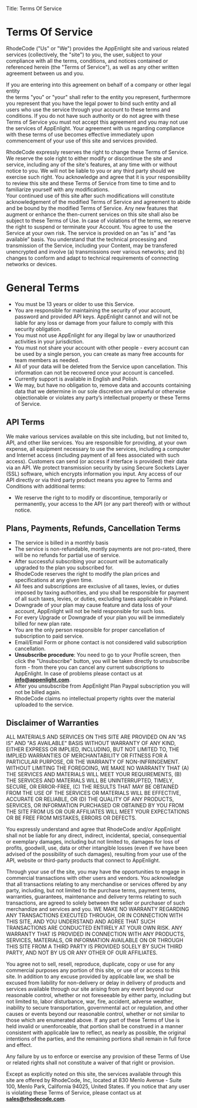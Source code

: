 Title: Terms Of Service

# Terms Of Service


RhodeCode ("Us" or "We") provides the AppEnlight site and various related services (collectively, the "site") to you,
the user, subject to your compliance with all the terms, conditions, and notices contained or referenced herein (the "Terms of Service"), 
as well as any other written agreement between us and you.

If you are entering into this agreement on behalf of a company or other legal entity  
the terms "you" or "your" shall refer to the entity you represent, furthermore you represent 
that you have the legal power to bind such entity and all users who use the service through 
your account to these terms and conditions. 
If you do not have such authority or do not agree with these Terms of Service you must not 
accept this agreement and you may not use the services of AppEnlight.
Your agreement with us regarding compliance with these terms of use becomes effective immediately upon commencement of your use of this site and services provided.


RhodeCode expressly reserves the right to change these Terms of Service.
We reserve the sole right to either modify or discontinue the site and service, including any of the site's features, at any time with or without notice to you.
We will not be liable to you or any third party should we exercise such right.
You acknowledge and agree that it is your responsibility to review this site and these Terms of Service from time to time and to familiarize yourself with any modifications.  
Your continued use of this site after such modifications will constitute acknowledgement of the modified Terms of Service and agreement to abide and be bound by the modified 
Terms of Service.
Any new features that augment or enhance the then-current services on this site shall also be subject to these Terms of Use.
In case of violations of the terms, we reserve the right to suspend or terminate your Account. 
You agree to use the Service at your own risk. The service is provided on an “as is” and “as available” basis. 
You understand that the technical processing and transmission of the Service, including your Content, may be transfered unencrypted and involve (a) transmissions over various networks; and (b) changes to conform and adapt to technical requirements of connecting networks or devices. 


# General Terms

* You must be 13 years or older to use this Service.
* You are responsible for maintaining the security of your account, password and provided API keys.
  AppEnlight cannot and will not be liable for any loss or damage from your failure to comply with this security obligation.
* You must not use AppEnlight for any illegal by law or unauthorized activities in your jurisdiction.
* You must not share your account with other people - every account can be used by a single person, you can create as many free accounts for team members as needed.
* All of your data will be deleted from the Service upon cancellation. This information can not be recovered once your account is cancelled.
* Currently support is available in English and Polish.
* We may, but have no obligation to, remove data and accounts containing data that we determine in our sole discretion are unlawful or otherwise objectionable or violates any party’s intellectual property or these Terms of Service.


## API Terms

We make various services available on this site including, but not limited to, API, and other like services. 
You are responsible for providing, at your own expense, all equipment necessary to use the services, 
including a computer and Internet access (including payment of all fees associated with such access).
Customers can send (or access if interface is provided) their data via an API. 
We protect transmission security by using Secure Sockets Layer (SSL) software, which encrypts information you input. 
Any access of our API directly or via 
third party product means you agree to Terms and Conditions with additional terms:


* We reserve the right to to modify or discontinue, temporarily or permanently, your access to the API (or any part thereof) with or without notice.

## Plans, Payments, Refunds, Cancellation Terms

* The service is billed in a monthly basis
* The service is non-refundable, montly payments are not pro-rated, 
  there will be no refunds for partial use of service.
* After successful subscribing your account will be automatically upgraded to the plan you subscribed for.
* RhodeCode reserves the right to modify the plan prices and specifications at any given time.
* All fees and subscriptions are exclusive of all taxes, levies, or duties imposed by taxing authorities, 
  and you shall be responsible for payment of all such taxes, levies, or duties, excluding taxes applicable in Poland. 
* Downgrade of your plan may cause feature and data loss of your account, AppEnlight will not be held responsible for such loss.
* For every Upgrade or Downgrade of your plan you will be immediately billed for new plan rate.
* You are the only person responsible for proper cancellation of subscription to paid service.
* Email/Email Form or phone contact is not considered valid subscription cancellation.
* **Unsubscribe procedure**: You need to go to your Profile screen, then click the "Unsubscribe" button, you will be taken directly to unsubscribe form - from there you can cancel any current subscriptions to AppEnlight. In case of problems please contact us at **info@appenlight.com**.
* After you unsubscribe from AppEnlight Plan Paypal subscription you will not be billed again.
* RhodeCode claims no intellectual property rights over the material uploaded to the service.

## Disclaimer of Warranties

ALL MATERIALS AND SERVICES ON THIS SITE ARE PROVIDED ON AN "AS IS" AND "AS AVAILABLE" BASIS WITHOUT WARRANTY OF ANY KIND, 
EITHER EXPRESS OR IMPLIED, INCLUDING, BUT NOT LIMITED TO, THE IMPLIED WARRANTIES OF MERCHANTABILITY OR FITNESS FOR A PARTICULAR PURPOSE, 
OR THE WARRANTY OF NON-INFRINGEMENT. WITHOUT LIMITING THE FOREGOING, WE MAKE NO WARRANTY THAT 
(A) THE SERVICES AND MATERIALS WILL MEET YOUR REQUIREMENTS, 
(B) THE SERVICES AND MATERIALS WILL BE UNINTERRUPTED, TIMELY, SECURE, OR ERROR-FREE, 
(C) THE RESULTS THAT MAY BE OBTAINED FROM THE USE OF THE SERVICES OR MATERIALS WILL BE EFFECTIVE, ACCURATE OR RELIABLE, OR 
(D) THE QUALITY OF ANY PRODUCTS, SERVICES, OR INFORMATION PURCHASED OR OBTAINED BY YOU FROM THE SITE FROM US OR OUR AFFILIATES WILL MEET YOUR EXPECTATIONS OR BE FREE FROM MISTAKES, ERRORS OR DEFECTS.


You expressly understand and agree that RhodeCode and/or AppEnlight shall not be liable for any direct, indirect, incidental, special, consequential or exemplary damages,
including but not limited to, damages for loss of profits, goodwill, use, data or other intangible losses (even if we have been advised of the possibility of such damages), 
resulting from your use of the API, website or third-party products that connect to AppEnlight.



Through your use of the site, you may have the opportunities to engage in commercial transactions with other users and vendors. 
You acknowledge that all transactions relating to any merchandise or services offered by any party, including, but not limited to the purchase terms, payment terms, 
warranties, guarantees, maintenance and delivery terms relating to such transactions, are agreed to solely between the seller or purchaser of such merchandize and services and you. 
WE MAKE NO WARRANTY REGARDING ANY TRANSACTIONS EXECUTED THROUGH, OR IN CONNECTION WITH THIS SITE, AND YOU UNDERSTAND AND AGREE THAT SUCH TRANSACTIONS ARE CONDUCTED 
ENTIRELY AT YOUR OWN RISK. ANY WARRANTY THAT IS PROVIDED IN CONNECTION WITH ANY PRODUCTS, SERVICES, MATERIALS, OR INFORMATION AVAILABLE ON OR THROUGH THIS SITE FROM 
A THIRD PARTY IS PROVIDED SOLELY BY SUCH THIRD PARTY, AND NOT BY US OR ANY OTHER OF OUR AFFILIATES.



You agree not to sell, resell, reproduce, duplicate, copy or use for any commercial purposes any portion of this site, or use of or access to this site.
In addition to any excuse provided by applicable law, we shall be excused from liability for non-delivery or delay in delivery of products and services available through 
our site arising from any event beyond our reasonable control, whether or not foreseeable by either party, including but not limited to, labor disturbance, war, 
fire, accident, adverse weather, inability to secure transportation, governmental act or regulation, and other causes or events beyond our reasonable control, 
whether or not similar to those which are enumerated above.
If any part of these Terms of Use is held invalid or unenforceable, that portion shall be construed in a manner consistent with applicable law to reflect, as nearly as possible, the original intentions of the parties, and the remaining portions shall remain in full force and effect.

Any failure by us to enforce or exercise any provision of these Terms of Use or related rights shall not constitute a waiver of that right or provision.


Except as explicitly noted on this site, the services available through this site are offered by RhodeCode, Inc,
located at 830 Menlo Avenue - Suite 100, Menlo Park, California 94025, United States. If you notice that any user is violating these Terms of Service, please contact us at **sales@rhodecode.com**.

